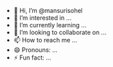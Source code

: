 - 👋 Hi, I’m @mansurisohel
- 👀 I’m interested in ...
- 🌱 I’m currently learning ...
- 💞️ I’m looking to collaborate on ...
- 📫 How to reach me ...
- 😄 Pronouns: ...
- ⚡ Fun fact: ...

<!---
mansurisohel/mansurisohel is a ✨ special ✨ repository because its `README.md` (this file) appears on your GitHub profile.
You can click the Preview link to take a look at your changes.
--->
